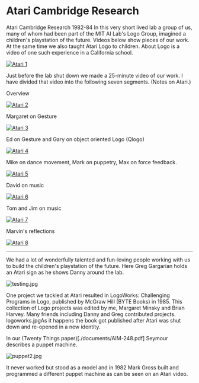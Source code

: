 # Atari Cambridge Research

Atari Cambridge Research 1982-84
In this very short lived lab a group of us, many of whom had been part of the MIT AI Lab's Logo Group, imagined a children's playstation of the future. Videos below show pieces of our work.
At the same time we also taught Atari Logo to children. About Logo is a video of one such experience in a California school.

[![Atari 1](./images/video19.png)](https://youtu.be/nisFUjnO87g)

Just before the lab shut down we made a 25-minute video of our work. I have divided that video into the following seven segments. (Notes on Atari.)

Overview

[![Atari 2](./images/video20.png)](https://youtu.be/CR2CwKculBU)

 Margaret on Gesture

[![Atari 3](./images/video21.png)](https://youtu.be/-Wq6SQTVM9M)

Ed on Gesture and Gary on object oriented Logo (Qlogo)

[![Atari 4](./images/video22.png)](https://youtu.be/ClKQHgIoLPc)

Mike on dance movement,  Mark on puppetry, Max on force feedback.

[![Atari 5](./images/video23.png)](https://youtu.be/R3qPCZ5z0UQ)

David on music

[![Atari 6](./images/video24.png)](https://youtu.be/ocwsVkqEKys)

Tom and Jim on music

[![Atari 7](./images/video25.png)](https://youtu.be/DhA0FGsin_s)

Marvin's reflections

[![Atari 8](./images/video26.png)](https://youtu.be/7rg4a18svBQ)

----

We had a lot of wonderfully talented and fun-loving people working
with us to build the children's playstation of the future. Here Greg
Gargarian holds an Atari sign as he shows Danny around the lab.

![testing.jpg](./images/testing.jpg)

One project we tackled at Atari resulted in LogoWorks: Challenging
Programs in Logo, published by McGraw Hill (BYTE Books) in 1985. This
collection of Logo projects was edited by me, Margaret Minsky and
Brian Harvey. Many friends including Danny and Greg contributed
projects. logoworks.jpgAs it happens the book got published after
Atari was shut down and re-opened in a new identity.

In our (Twenty Things paper)[./documents/AIM-248.pdf] Seymour
describes a puppet machine.

![puppet2.jpg](./images/puppet2.jpg)

It never worked but stood as a model and in 1982 Mark Gross built and
programmed a different puppet machine as can be seen on an Atari
video.
